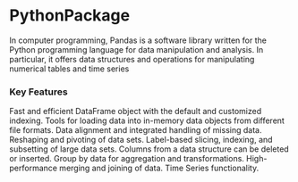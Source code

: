 # PythonPackage
In computer programming, Pandas is a software library written for the Python programming language for data manipulation and analysis. In particular, it offers data structures and operations for manipulating numerical tables and time series
### Key Features
  Fast and efficient DataFrame object with the default and customized indexing.
  Tools for loading data into in-memory data objects from different file formats.
  Data alignment and integrated handling of missing data.
  Reshaping and pivoting of data sets.
  Label-based slicing, indexing, and subsetting of large data sets.
  Columns from a data structure can be deleted or inserted.
  Group by data for aggregation and transformations.
  High-performance merging and joining of data.
  Time Series functionality.
